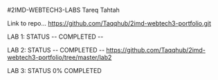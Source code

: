 #2IMD-WEBTECH3-LABS
Tareq Tahtah

Link to repo...
https://github.com/Taqqhub/2imd-webtech3-portfolio.git

LAB 1: STATUS
-- COMPLETED --

LAB 2: STATUS
-- COMPLETED --
https://github.com/Taqqhub/2imd-webtech3-portfolio/tree/master/lab2

LAB 3: STATUS
0% COMPLETED